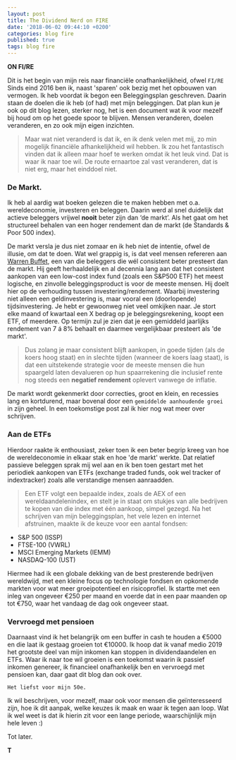 ```yaml
---
layout: post
title: The Dividend Nerd on FIRE
date: '2018-06-02 09:44:10 +0200'
categories: blog fire
published: true
tags: blog fire
---
```

**ON FI/RE**

Dit is het begin van mijn reis naar financiële onafhankelijkheid, ofwel `FI/RE`
Sinds eind 2016 ben ik, naast 'sparen' ook bezig met het opbouwen van vermogen. Ik heb voordat ik begon een Beleggingsplan geschreven. Daarin staan de doelen die ik heb (of had) met mijn beleggingen. Dat plan kun je ook op dit blog lezen, sterker nog, het is een document wat ik voor mezelf bij houd om op het goede spoor te blijven. Mensen veranderen, doelen veranderen, en zo ook mijn eigen inzichten. 
>Maar wat niet veranderd is dat ik, en ik denk velen met mij, zo min mogelijk financiële afhankelijkheid wil hebben. Ik zou het fantastisch vinden dat ik alleen maar hoef te werken omdat ik het leuk vind. Dat is waar ik naar toe wil. De route ernaartoe zal vast veranderen, dat is niet erg, maar het einddoel niet. 

### **De Markt**. 

Ik heb al aardig wat boeken gelezen die te maken hebben met o.a. wereldeconomie, investeren en beleggen. Daarin werd al snel duidelijk dat actieve beleggers vrijwel **nooit** beter zijn dan ‘de markt’. 
Als het gaat om het structureel behalen van een hoger rendement dan de markt (de Standards & Poor 500 index).

De markt versla je dus niet zomaar en ik heb niet de intentie, ofwel de illusie, om dat te doen. Wat wel grappig is, is dat veel mensen refereren aan [Warren Buffet](https://en.wikipedia.org/wiki/Warren_Buffett), een van die beleggers die wél consistent beter presteert dan de markt. Hij geeft herhaaldelijk en al decennia lang aan dat het consistent aankopen van een low-cost index fund (zoals een S&P500 ETF) het meest logische, en zinvolle beleggingsproduct is voor de meeste mensen. Hij doelt hier op de verhouding tussen investering/rendement. Waarbij investering niet alleen een geldinvestering is, maar vooral een (doorlopende) tijdsinvestering. Je hebt er gewoonweg niet veel omkijken naar. Je stort elke maand of kwartaal een X bedrag op je beleggingsrekening, koopt een ETF, of meerdere. Op termijn zul je zien dat je een gemiddeld jaarlijks rendement van 7 á 8% behaalt en daarmee vergelijkbaar presteert als 'de markt'. 
>Dus zolang je maar consistent blijft aankopen, in goede tijden (als de koers hoog staat) en in slechte tijden (wanneer de koers laag staat), is dat een uitstekende strategie voor de meeste mensen die hun spaargeld laten devalueren op hun spaarrekening die inclusief rente nog steeds een **negatief rendement** oplevert vanwege de inflatie. 

De markt wordt gekenmerkt door correcties, groot en klein, en recessies lang en kortdurend, maar bovenal door een `gemiddelde aanhoudende groei` in zijn geheel. In een toekomstige post zal ik hier nog wat meer over schrijven.

### **Aan de ETFs**

Hierdoor raakte ik enthousiast, zeker toen ik een beter begrip kreeg van hoe de wereldeconomie in elkaar stak en hoe 'de markt' werkte. Dat relatief passieve beleggen sprak mij wel aan en ik ben toen gestart met het periodiek aankopen van ETFs (exchange traded funds, ook wel tracker of indextracker) zoals alle verstandige mensen aanraadden. 
>Een ETF volgt een bepaalde index, zoals de AEX of een wereldaandelenindex, en stelt je in staat om stukjes van alle bedrijven te kopen van die index met één aankoop, simpel gezegd.
Na het schrijven van mijn beleggingsplan, het vele lezen en internet afstruinen, maakte ik de keuze voor een aantal fondsen:

* S&P 500 (ISSP)
* FTSE-100 (VWRL)
* MSCI Emerging Markets (IEMM)
* NASDAQ-100 (UST)

Hiermee had ik een globale dekking van de best presterende bedrijven wereldwijd, met een kleine focus op technologie fondsen en opkomende markten voor wat meer groeipotentieel en risicoprofiel. Ik startte met een inleg van ongeveer €250 per maand en voerde dat in een paar maanden op tot €750, waar het vandaag de dag ook ongeveer staat. 

### **Vervroegd met pensioen**
Daarnaast vind ik het belangrijk om een buffer in cash te houden a €5000 en die laat ik gestaag groeien tot €10000. Ik hoop dat ik vanaf medio 2019 het grootste deel van mijn inkomen kan stoppen in dividendaandelen en ETFs. 
Waar ik naar toe wil groeien is een toekomst waarin ik passief inkomen genereer, ik financieel onafhankelijk ben en vervroegd met pensioen kan, daar gaat dit blog dan ook over. 

`Het liefst voor mijn 50e.`

Ik wil beschrijven, voor mezelf, maar ook voor mensen die geïnteresseerd zijn, hoe ik dit aanpak, welke keuzes ik maak en waar ik tegen aan loop. Wat ik wel weet is dat ik hierin zit voor een lange periode, waarschijnlijk mijn hele leven :)
 
Tot later.

**T**
